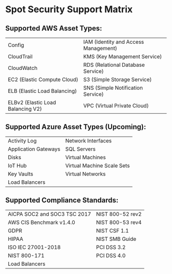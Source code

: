 # Spot Security Support Matrix

## Supported AWS Asset Types:

|  |  |
|---|---|
|  Config   |  IAM (Identity and Access Management)   |
|  CloudTrail   |  KMS (Key Management Service)  |
|  CloudWatch   |  RDS (Relational Database Service) |
|  EC2 (Elastic Compute Cloud)  |  S3 (Simple Storage Service)   |
|  ELB (Elastic Load Balancing)   |  SNS (Simple Notification Service)   |
|  ELBv2 (Elastic Load Balancing V2)   |  VPC (Virtual Private Cloud)   |

## Supported Azure Asset Types (Upcoming):

|  |  |
|---|---|
|  Activity Log   |  Network Interfaces   |
|  Application Gateways   |  SQL Servers  |
|  Disks   |  Virtual Machines |
|  IoT Hub  |  Virtual Machine Scale Sets   |
|  Key Vaults   |  Virtual Networks   |
|  Load Balancers   |     |

## Supported Compliance Standards:

|  |  |
|---|---|
|  AICPA SOC2 and SOC3 TSC 2017   |  NIST 800-52 rev2   |
|  AWS CIS Benchmark v1.4.0   |  NIST 800-53 rev4  |
|  GDPR   |  NIST CSF 1.1 |
|  HIPAA  |  NIST SMB Guide   |
|  ISO IEC 27001-2018   |  PCI DSS 3.2   |
|  NIST 800-171   |  PCI DSS 4.0   |
|  Load Balancers   |     |
